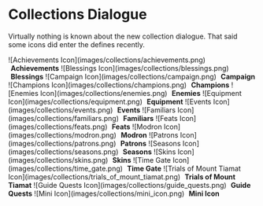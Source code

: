 # Collections Dialogue

Virtually nothing is known about the new collection dialogue. 
That said some icons did enter the defines recently.

<span class="emergenceShopTableRow">
  <span class="emergenceShopTableItem">
    <span class="emergenceShopTableIcon">
      ![Achievements Icon](images/collections/achievements.png)
    </span>
    <span class="emergenceShopTableTextColumn">
      <span style="margin-left:5px;">
        <strong>Achievements</strong>
      </span>
    </span>
  </span>
  <span class="emergenceShopTableItem">
    <span class="emergenceShopTableIcon">
      ![Blessings Icon](images/collections/blessings.png)
    </span>
    <span class="emergenceShopTableTextColumn">
      <span style="margin-left:5px;">
        <strong>Blessings</strong>
      </span>
    </span>
  </span>
  <span class="emergenceShopTableItem">
    <span class="emergenceShopTableIcon">
      ![Campaign Icon](images/collections/campaign.png)
    </span>
    <span class="emergenceShopTableTextColumn">
      <span style="margin-left:5px;">
        <strong>Campaign</strong>
      </span>
    </span>
  </span>
  <span class="emergenceShopTableItem">
    <span class="emergenceShopTableIcon">
      ![Champions Icon](images/collections/champions.png)
    </span>
    <span class="emergenceShopTableTextColumn">
      <span style="margin-left:5px;">
        <strong>Champions</strong>
      </span>
    </span>
  </span>
  <span class="emergenceShopTableItem">
    <span class="emergenceShopTableIcon">
      ![Enemies Icon](images/collections/enemies.png)
    </span>
    <span class="emergenceShopTableTextColumn">
      <span style="margin-left:5px;">
        <strong>Enemies</strong>
      </span>
    </span>
  </span>
  <span class="emergenceShopTableItem">
    <span class="emergenceShopTableIcon">
      ![Equipment Icon](images/collections/equipment.png)
    </span>
    <span class="emergenceShopTableTextColumn">
      <span style="margin-left:5px;">
        <strong>Equipment</strong>
      </span>
    </span>
  </span>
  <span class="emergenceShopTableItem">
    <span class="emergenceShopTableIcon">
      ![Events Icon](images/collections/events.png)
    </span>
    <span class="emergenceShopTableTextColumn">
      <span style="margin-left:5px;">
        <strong>Events</strong>
      </span>
    </span>
  </span>
  <span class="emergenceShopTableItem">
    <span class="emergenceShopTableIcon">
      ![Familiars Icon](images/collections/familiars.png)
    </span>
    <span class="emergenceShopTableTextColumn">
      <span style="margin-left:5px;">
        <strong>Familiars</strong>
      </span>
    </span>
  </span>
  <span class="emergenceShopTableItem">
    <span class="emergenceShopTableIcon">
      ![Feats Icon](images/collections/feats.png)
    </span>
    <span class="emergenceShopTableTextColumn">
      <span style="margin-left:5px;">
        <strong>Feats</strong>
      </span>
    </span>
  </span>
  <span class="emergenceShopTableItem">
    <span class="emergenceShopTableIcon">
      ![Modron Icon](images/collections/modron.png)
    </span>
    <span class="emergenceShopTableTextColumn">
      <span style="margin-left:5px;">
        <strong>Modron</strong>
      </span>
    </span>
  </span>
  <span class="emergenceShopTableItem">
    <span class="emergenceShopTableIcon">
      ![Patrons Icon](images/collections/patrons.png)
    </span>
    <span class="emergenceShopTableTextColumn">
      <span style="margin-left:5px;">
        <strong>Patrons</strong>
      </span>
    </span>
  </span>
  <span class="emergenceShopTableItem">
    <span class="emergenceShopTableIcon">
      ![Seasons Icon](images/collections/seasons.png)
    </span>
    <span class="emergenceShopTableTextColumn">
      <span style="margin-left:5px;">
        <strong>Seasons</strong>
      </span>
    </span>
  </span>
  <span class="emergenceShopTableItem">
    <span class="emergenceShopTableIcon">
      ![Skins Icon](images/collections/skins.png)
    </span>
    <span class="emergenceShopTableTextColumn">
      <span style="margin-left:5px;">
        <strong>Skins</strong>
      </span>
    </span>
  </span>
  <span class="emergenceShopTableItem">
    <span class="emergenceShopTableIcon">
      ![Time Gate Icon](images/collections/time_gate.png)
    </span>
    <span class="emergenceShopTableTextColumn">
      <span style="margin-left:5px;">
        <strong>Time Gate</strong>
      </span>
    </span>
  </span>
  <span class="emergenceShopTableItem">
    <span class="emergenceShopTableIcon">
      ![Trials of Mount Tiamat Icon](images/collections/trials_of_mount_tiamat.png)
    </span>
    <span class="emergenceShopTableTextColumn">
      <span style="margin-left:5px;">
        <strong>Trials of Mount Tiamat</strong>
      </span>
    </span>
  </span>
  <span class="emergenceShopTableItem">
    <span class="emergenceShopTableIcon">
      ![Guide Quests Icon](images/collections/guide_quests.png)
    </span>
    <span class="emergenceShopTableTextColumn">
      <span style="margin-left:5px;">
        <strong>Guide Quests</strong>
      </span>
    </span>
  </span>
  <span class="emergenceShopTableItem">
    <span class="emergenceShopTableIcon">
      ![Mini Icon](images/collections/mini_icon.png)
    </span>
    <span class="emergenceShopTableTextColumn">
      <span style="margin-left:5px;">
        <strong>Mini Icon</strong>
      </span>
    </span>
  </span>
</span>